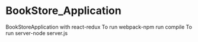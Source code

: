 # BookStore_Application
BookStoreApplication with react-redux
To run webpack-npm run compile
To run server-node server.js
